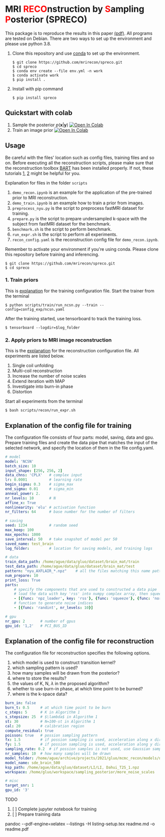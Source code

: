 # MRI <span style="color:red">RECO</span>nstruction by <span style="color:red">S</span>ampling <span style="color:red">P</span>osterior (SPRECO)

This package is to reproduce the results in this paper [(pdf)](http://arxiv.org/abs/2202.01479). All programs are tested on Debian. There are two ways to set up the environment and please use python 3.8.

1. Clone this repository and use [conda](https://www.anaconda.com/products/individual) to set up the environment.

   ```shell
   $ git clone https://github.com/mrirecon/spreco.git
   $ cd spreco
   $ conda env create --file env.yml -n work
   $ conda activate work
   $ pip install .
   ```

2. Install with pip command
   ```shell
   $ pip install spreco
   ```

## Quickstart with colab

1. Sample the posterior $p(\mathbf{x}|\mathbf{y})$   [![Open In Colab](https://colab.research.google.com/assets/colab-badge.svg)](https://colab.research.google.com/gitlab.gwdg.de/AG_Uecker/spreco/main/scripts/demo_recon.ipynb)
2. Train an image prior [![Open In Colab](https://colab.research.google.com/assets/colab-badge.svg)](https://colab.research.google.com/github/mrirecon/bart-workshop/blob/master/ismrm2021/bart_tensorflow/bart_tf.ipynb)

## Usage
Be careful with the files' location such as config files, training files and so on.
Before executing all the reconstruction scripts, please make sure that the reconstruction toolbox [BART](https://mrirecon.github.io/bart/) has been installed properly. If not, these tutorials [1](https://github.com/mrirecon/bart-workshop/blob/master/ismrm2021/bart_on_colab/colab_gpu_tutorial.ipynb), [2](https://github.com/mrirecon/bart-workshop/blob/master/doc/quick-install.md) might be helpful for you.

Explanation for files in the folder `scripts`
1. `demo_recon.ipynb` is an example for the application of the pre-trained prior to MRI reconstruction.
1. `demo_train.ipynb` is an example how to train a prior from images.
1. `preprocess_nyu.py` is the script to preprocess fastMRI dataset for training.
1. `prepare.py` is the script to prepare undersampled k-space with the subject from fastMRI dataset for the benchmark.
1. `benchmark.sh` is the script to perform benchmark.
1. `run_expr.sh` is the script to perform all experiments.
1. `recon_config.yaml` is the reconstruction config file for `demo_recon.ipynb`.

Remember to activate your environment if you're using conda. Please clone this repository before training and inferencing.

```shell
$ git clone https://github.com/mrirecon/spreco.git
$ cd spreco
```

### 1. Train priors

This is [explanation](#explanation-of-the-config-file-for-training) for the training configuration file. Start the trainer from the terminal

   ```shell
   $ python scripts/train/run_ncsn.py --train --config=config_exp/ncsn.yaml
   ```

After the training started, use tensorboard to track the training loss.

   ```shell
   $ tensorboard --logdir=$log_folder
   ```

### 2. Apply priors to MRI image reconstruction

This is the [explanation](#explanation-of-the-config-file-for-reconstruction) for the reconstruction configuration file. All experiments are listed below.

   1. Single coil unfolding
   2. Multi-coil reconstruction
   3. Increase the number of noise scales
   4. Extend iteration with MAP
   5. Investigate into burn-in phase
   6. Distortion</p>

Start all experiments from the terminal
```shell
$ bash scripts/recon/run_expr.sh
```

## Explanation of the config file for training

The configuration file consists of four parts: model, saving, data and gpu.
Prepare training files and create the data pipe that matches the input of the selected network, and specify the location of them in the file config.yaml.

```yaml
# model
model: 'NCSN'
batch_size: 10
input_shape: [256, 256, 2]
data_chns: 'CPLX'   # complex input 
lr: 0.0001          # learning rate
begin_sigma: 0.3    # sigma_max
end_sigma: 0.01     # sigma_min
anneal_power: 2.
nr_levels: 10       # N
affine_x: True
nonlinearity: 'elu' # activation function
nr_filters: 64      # base number for the number of filters

# saving
seed: 1234          # random seed
max_keep: 100
max_epochs: 1000
save_interval: 50   # take snapshot of model per 50
saved_name: test_brain
log_folder:         # location for saving models, and training logs

# data
train_data_path: /home/ague/data/gluo/dataset/brain_mat/train
test_data_path: /home/ague/data/gluo/dataset/brain_mat/test
pattern: "nyu_AXFLAIR_*.npz"    # all the files matching this name pattern will be loaded for training or testing.
num_prepare: 10
print_loss: True
parts: 
    # specify the components that are used to constructed a data pipe
    # load the data with key 'rss' into numpy complex array, then squeeze the array, then normalize it with its maximum magnitude, then represent the complex image (width,height,1) with the float array (width,height,2), then crop the float array into the specified shape
    - [{func: 'npz_loader', key: 'rss'}, {func: 'squeeze'}, {func: 'normalize_with_max'}, {func: 'slice_image', shape: [256, 256, 2]}] 
    # function to generate noise indices
    - [{func: 'randint', nr_levels: 10}]

# gpu
nr_gpu: 2       # number of gpus
gpu_id: '1,2'   # PCI_BUS_ID
```

## Explanation of the config file for reconstruction

The configuration file for reconstruction specifies the following options.

1. which model is used to construct transition kernel?
2. which sampling pattern is used?
3. how many samples will be drawn from the posterior?
4. where to store the results?
5. the values of K, N, $\lambda$ in the proposed algorithm?
6. whether to use burn-in phase, at which time point to be burned?
7. where is the k-space data?

```yaml
burn_in: false
burn_t: 0.5     # at which time point to be burn
c_steps: 5      # K in Algorithm 1
s_stepsize: 25  # $\lambda$ in Algorithm 1
st: 30          # N=100-st in Algorithm 1
cal: 20         # calibration region
compute_residual: true
poisson: true   # possion sampling pattern
fx: 1.5         # if possion sampling is used, acceleration along x direction
fy: 1.5         # if possion sampling is used, acceleration along y direction
sampling_rate: 0.2  # if possion samples is not used, use Gaussian sampling pattern instead
nr_samples: 10  # how many samples will be drawn
model_folder: /home/ague/archive/projects/2021/gluo/mcmc_recon/models/net2/20211007-232921
model_name: sde_brain_500
ksp_path: /home/ague/data/gluo/dataset/LI/LI, Dahui_T2S_1.npz
workspace: /home/gluo/workspace/sampling_posterior/more_noise_scales

# misc
target_snr: 1
gpu_id: '3'
```

TODO

1. [ ] Complete jupyter notebook for training
2. [ ] Prepare training data

pandoc --pdf-engine=xelatex --listings -H listing-setup.tex  readme.md -o readme.pdf
